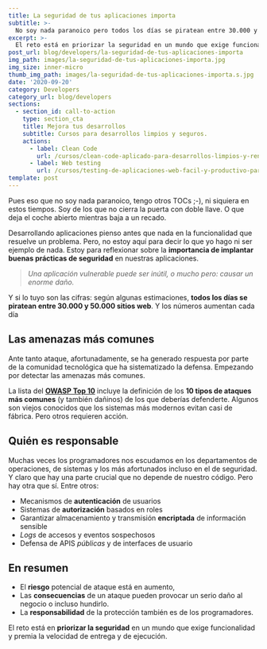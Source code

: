 ```yaml
---
title: La seguridad de tus aplicaciones importa
subtitle: >-
  No soy nada paranoico pero todos los días se piratean entre 30.000 y 50.000 sitios web.
excerpt: >-
  El reto está en priorizar la seguridad en un mundo que exige funcionalidad y premia la velocidad de entrega y de ejecución.
post_url: blog/developers/la-seguridad-de-tus-aplicaciones-importa
img_path: images/la-seguridad-de-tus-aplicaciones-importa.jpg
img_size: inner-micro
thumb_img_path: images/la-seguridad-de-tus-aplicaciones-importa.s.jpg
date: '2020-09-20'
category: Developers
category_url: blog/developers
sections:
  - section_id: call-to-action
    type: section_cta
    title: Mejora tus desarrollos
    subtitle: Cursos para desarrollos limpios y seguros.
    actions:
      - label: Clean Code
        url: /cursos/clean-code-aplicado-para-desarrollos-limpios-y-rentables/
      - label: Web testing
        url: /cursos/testing-de-aplicaciones-web-facil-y-productivo-para-todos/
template: post
---
```


Pues eso que no soy nada paranoico, tengo otros TOCs ;-), ni siquiera en estos tiempos. Soy de los que no cierra la puerta con doble llave. O que deja el coche abierto mientras baja a un recado.

Desarrollando aplicaciones pienso antes que nada en la funcionalidad que resuelve un problema. Pero, no estoy aquí para decir lo que yo hago ni ser ejemplo de nada. Estoy para reflexionar sobre la **importancia de implantar buenas prácticas de seguridad** en nuestras aplicaciones.

> _Una aplicación vulnerable puede ser inútil, o mucho pero: causar un enorme daño._

Y si lo tuyo son las cifras: según algunas estimaciones, **todos los días se piratean entre 30.000 y 50.000 sitios web**. Y los números aumentan cada día

## Las amenazas más comunes

Ante tanto ataque, afortunadamente, se ha generado respuesta por parte de la comunidad tecnológica que ha sistematizado la defensa. Empezando por detectar las amenazas más comunes.

La lista del [**OWASP Top 10**](https://owasp.org/www-project-top-ten/) incluye la definición de los **10 tipos de ataques más comunes** (y también dañinos) de los que deberías defenderte. Algunos son viejos conocidos que los sistemas más modernos evitan casi de fábrica. Pero otros requieren acción.

## Quién es responsable

Muchas veces los programadores nos escudamos en los departamentos de operaciones, de sistemas y los más afortunados incluso en el de seguridad. Y claro que hay una parte crucial que no depende de nuestro código. Pero hay otra que sí. Entre otros:

- Mecanismos de **autenticación** de usuarios
- Sistemas de **autorización** basados en roles
- Garantizar almacenamiento y transmisión **encriptada** de información sensible
- _Logs_ de accesos y eventos sospechosos
- Defensa de APIS _públicas_ y de interfaces de usuario

## En resumen

- El **riesgo** potencial de ataque está en aumento,
- Las **consecuencias** de un ataque pueden provocar un serio daño al negocio o incluso hundirlo.
- La **responsabilidad** de la protección también es de los programadores.

El reto está en **priorizar la seguridad** en un mundo que exige funcionalidad y premia la velocidad de entrega y de ejecución.
